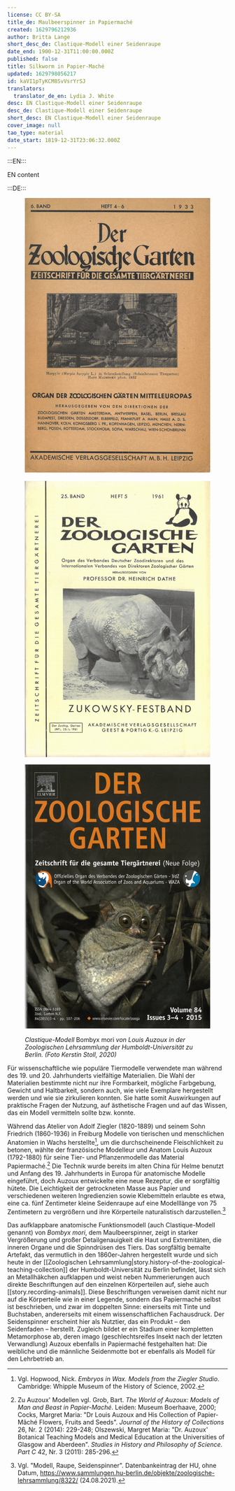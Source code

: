 ```yaml
---
license: CC BY-SA
title_de: Maulbeerspinner in Papiermaché
created: 1629796212936
author: Britta Lange
short_desc_de: Clastique-Modell einer Seidenraupe
date_end: 1900-12-31T11:00:00.000Z
published: false
title: Silkworm in Papier-Maché
updated: 1629798056217
id: kaVI1pTyKCM8SvVsrYrSJ
translators:
  translator_de_en: Lydia J. White
desc: EN Clastique-Modell einer Seidenraupe
desc_de: Clastique-Modell einer Seidenraupe
short_desc: EN Clastique-Modell einer Seidenraupe
cover_image: null
tao_type: material
date_start: 1819-12-31T23:06:32.000Z
---
```


:::EN:::

EN content

:::DE:::

<figure>

<div class="series">

![Descr](images/cmw/ZG_1933.jpg)

![Descr](images/cmw/ZG_1961.jpg)

![Descr](images/cmw/ZG_2015.jpg)

</div>

<figcaption>

_Clastique-Modell_ Bombyx mori _von Louis Auzoux in der Zoologischen Lehrsammlung der Humboldt-Universität zu Berlin. (Foto Kerstin Stoll, 2020)_

</figcaption>

</figure>

Für wissenschaftliche wie populäre Tiermodelle verwendete man während des 19. und 20. Jahrhunderts vielfältige Materialien. Die Wahl der Materialien bestimmte nicht nur ihre Formbarkeit, mögliche Farbgebung, Gewicht und Haltbarkeit, sondern auch, wie viele Exemplare hergestellt werden und wie sie zirkulieren konnten. Sie hatte somit Auswirkungen auf praktische Fragen der Nutzung, auf ästhetische Fragen und auf das Wissen, das ein Modell vermitteln sollte bzw. konnte.

Während das Atelier von Adolf Ziegler (1820-1889) und seinem Sohn Friedrich (1860-1936) in Freiburg Modelle von tierischen und menschlichen Anatomien in Wachs herstellte[^1], um die durchscheinende Fleischlichkeit zu betonen, wählte der französische Modelleur und Anatom Louis Auzoux (1792-1880) für seine Tier- und Pflanzenmodelle das Material Papiermaché.[^2] Die Technik wurde bereits im alten China für Helme benutzt und Anfang des 19. Jahrhunderts in Europa für anatomische Modelle eingeführt, doch Auzoux entwickelte eine neue Rezeptur, die er sorgfältig hütete. Die Leichtigkeit der getrockneten Masse aus Papier und verschiedenen weiteren Ingredienzien sowie Klebemitteln erlaubte es etwa, eine ca. fünf Zentimeter kleine Seidenraupe auf eine Modelllänge von 75 Zentimetern zu vergrößern und ihre Körperteile naturalistisch darzustellen.[^3]

Das aufklappbare anatomische Funktionsmodell (auch Clastique-Modell genannt) von _Bombyx mori_, dem Maulbeerspinner, zeigt in starker Vergrößerung und großer Detailgenauigkeit die Haut und Extremitäten, die inneren Organe und die Spinndrüsen des Tiers. Das sorgfältig bemalte Artefakt, das vermutlich in den 1860er-Jahren hergestellt wurde und sich heute in der [[Zoologischen Lehrsammlung|story.history-of-the-zoological-teaching-collection]] der Humboldt-Universität zu Berlin befindet, lässt sich an Metallhäkchen aufklappen und weist neben Nummerierungen auch direkte Beschriftungen auf den einzelnen Körperteilen auf, siehe auch [[story.recording-animals]]. Diese Beschriftungen verweisen damit nicht nur auf die Körperteile wie in einer Legende, sondern das Papiermaché selbst ist beschrieben, und zwar im doppelten Sinne: einerseits mit Tinte und Buchstaben, andererseits mit einem wissenschaftlichen Fachausdruck. Der Seidenspinner erscheint hier als Nutztier, das ein Produkt – den Seidenfaden – herstellt. Zugleich bildet er ein Stadium einer kompletten Metamorphose ab, deren imago (geschlechtsreifes Insekt nach der letzten Verwandlung) Auzoux ebenfalls in Papiermaché festgehalten hat: Die weibliche und die männliche Seidenmotte bot er ebenfalls als Modell für den Lehrbetrieb an.

[^1]: Vgl. Hopwood, Nick. _Embryos in Wax. Models from the Ziegler Studio_. Cambridge: Whipple Museum of the History of Science, 2002.

[^2]: Zu Auzoux' Modellen vgl. Grob, Bart. _The World of Auzoux: Models of Man and Beast in Papier-Maché_. Leiden: Museum Boerhaave, 2000; Cocks, Margret Maria: "Dr Louis Auzoux and His Collection of Papier-Mâché Flowers, Fruits and Seeds". _Journal of the History of Collections_ 26, Nr. 2 (2014): 229-248; Olszewski, Margret Maria: "Dr. Auzoux' Botanical Teaching Models and Medical Education at the Universities of Glasgow and Aberdeen". _Studies in History and Philosophy of Science. Part C_ 42, Nr. 3 (2011): 285-296.

[^3]: Vgl. "Modell, Raupe, Seidenspinner". Datenbankeintrag der HU, ohne Datum, https://www.sammlungen.hu-berlin.de/objekte/zoologische-lehrsammlung/8322/ (24.08.2021).
